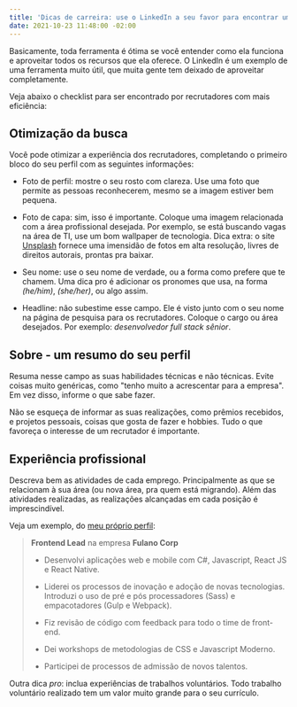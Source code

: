 ```yaml
---
title: 'Dicas de carreira: use o LinkedIn a seu favor para encontrar um novo emprego'
date: 2021-10-23 11:48:00 -02:00
---
```


Basicamente, toda ferramenta é ótima se você entender como ela funciona e aproveitar todos os recursos que ela oferece. O LinkedIn é um exemplo de uma ferramenta muito útil, que muita gente tem deixado de aproveitar completamente.

Veja abaixo o checklist para ser encontrado por recrutadores com mais eficiência:

## Otimização da busca

Você pode otimizar a experiência dos recrutadores, completando o primeiro bloco do seu perfil com as seguintes informações:

* Foto de perfil: mostre o seu rosto com clareza. Use uma foto que permite as pessoas reconhecerem, mesmo se a imagem estiver bem pequena.

* Foto de capa: sim, isso é importante. Coloque uma imagem relacionada com a área profissional desejada. Por exemplo, se está buscando vagas na área de TI, use um bom wallpaper de tecnologia. Dica extra: o site [Unsplash](https://unsplash.com/) fornece uma imensidão de fotos em alta resolução, livres de direitos autorais, prontas pra baixar.

* Seu nome: use o seu nome de verdade, ou a forma como prefere que te chamem. Uma dica pro é adicionar os pronomes que usa, na forma *(he/him)*, *(she/her)*, ou algo assim.

* Headline: não subestime esse campo. Ele é visto junto com o seu nome na página de pesquisa para os recrutadores. Coloque o cargo ou área desejados. Por exemplo: *desenvolvedor full stack sênior*.

## Sobre - um resumo do seu perfil

Resuma nesse campo as suas habilidades técnicas e não técnicas. Evite coisas muito genéricas, como "tenho muito a acrescentar para a empresa". Em vez disso, informe o que sabe fazer.

Não se esqueça de informar as suas realizações, como prêmios recebidos, e projetos pessoais, coisas que gosta de fazer e hobbies. Tudo o que favoreça o interesse de um recrutador é importante.

## Experiência profissional

Descreva bem as atividades de cada emprego. Principalmente as que se relacionam à sua área (ou nova área, pra quem está migrando). Além das atividades realizadas, as realizações alcançadas em cada posição é imprescindível.

Veja um exemplo, do [meu próprio perfil](https://www.linkedin.com/in/johnylab/):

> **Frontend Lead** na empresa **Fulano Corp**
>
> * Desenvolvi aplicações web e mobile com C#, Javascript, React JS e React Native.
>
> * Liderei os processos de inovação e adoção de novas tecnologias. Introduzi o uso de pré e pós processadores (Sass) e empacotadores (Gulp e Webpack).
>
> * Fiz revisão de código com feedback para todo o time de front-end.
>
> * Dei workshops de metodologias de CSS e Javascript Moderno.
>
> * Participei de processos de admissão de novos talentos.

Outra dica *pro*: inclua experiências de trabalhos voluntários. Todo trabalho voluntário realizado tem um valor muito grande para o seu currículo.